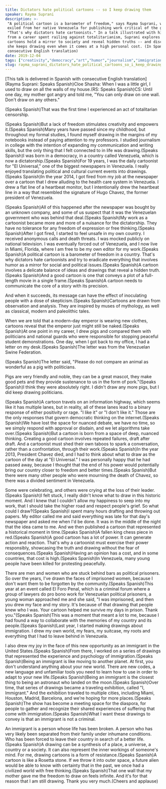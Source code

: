 ```yaml
---
title: Dictators hate political cartoons -- so I keep drawing them
speaker: Rayma Suprani
description: >-
 "A political cartoon is a barometer of freedom," says Rayma Suprani, who was
 exiled from her native Venezuela for publishing work critical of the government.
 "That's why dictators hate cartoonists." In a talk illustrated with highlights
 from a career spent railing against totalitarianism, Suprani explores how
 cartoons hold a mirror to society and reveal hidden truths -- and discusses why
 she keeps drawing even when it comes at a high personal cost. (In Spanish with
 consecutive English translation)
date: 2019-12-04
tags: ["creativity","democracy","art","humor","journalism","immigration","news","media"]
slug: rayma_suprani_dictators_hate_political_cartoons_so_i_keep_drawing_them
---
```


[This talk is delivered in Spanish with consecutive English translation](Rayma Suprani:
Speaks Spanish)Cloe Shasha: When I was a little girl, I used to draw on all the walls of
my house.(RS: Speaks Spanish)CS: Until one day, my mother got angry and told me, "You can
only draw on one wall. Don't draw on any others."

(Speaks Spanish)That was the first time I experienced an act of totalitarian
censorship.

(Speaks Spanish)But a lack of freedom stimulates creativity and empowers it.(Speaks
Spanish)Many years have passed since my childhood, but throughout my formal studies, I
found myself drawing in the margins of my notebooks instead of paying attention to my
professors. I studied journalism in college with the intention of expanding my
communication and writing skills, but the only thing that I felt connected to in life was
drawing.(Speaks Spanish)I was born in a democracy, in a country called Venezuela, which is
now a dictatorship.(Speaks Spanish)For 19 years, I was the daily cartoonist for "El
Universal," one of the biggest newspapers in Venezuela. I really enjoyed translating
political and cultural current events into drawings.(Speaks Spanish)In the year 2014, I
got fired from my job at the newspaper over a cartoon that I drew alluding to the health
care system in Venezuela. I drew a flat line of a heartbeat monitor, but I intentionally
drew the heartbeat line in a way that resembled the signature of Hugo Chavez, the former
president of Venezuela.

(Speaks Spanish)All of this happened after the newspaper was bought by an unknown company,
and some of us suspect that it was the Venezuelan government who was behind that
deal.(Speaks Spanish)My work as a cartoonist became more and more of a nuisance for the
dictatorship. They have no tolerance for any freedom of expression or free
thinking.(Speaks Spanish)After I got fired, I started to feel unsafe in my own country. I
received anonymous calls and death threats. I was mocked publicly on national television.
I was eventually forced out of Venezuela, and I now live in Miami, Florida, where I am
free to be my own editor for my work.(Speaks Spanish)A political cartoon is a barometer of
freedom in a country. That's why dictators hate cartoonists and try to eradicate
everything that involves humor as a mirror for social and political issues.(Speaks
Spanish)A cartoon involves a delicate balance of ideas and drawings that reveal a hidden
truth.(Speaks Spanish)And a good cartoon is one that conveys a plot of a full-length movie
in a single frame.(Speaks Spanish)A cartoon needs to communicate the core of a story with
its precision.

And when it succeeds, its message can have the effect of inoculating people with a dose of
skepticism.(Speaks Spanish)Cartoons are drawn from observation and analysis. They are
inspired by muses of mythology, as well as classical, modern and paleolithic
tales.

When we are told that a modern-day emperor is wearing new clothes, cartoons reveal that
the emperor just might still be naked.(Speaks Spanish)At one point in my career, I drew
pigs and compared them with politicians and national guards who were responsible for
stopping peaceful student demonstrations. One day, when I got back to my office, I had a
letter on my desk.(Speaks Spanish)The letter was from the Venezuelan Swine
Federation.

(Speaks Spanish)The letter said, "Please do not compare an animal as wonderful as a pig
with politicians.

Pigs are very friendly and noble, they can be a great mascot, they make good pets and they
provide sustenance to us in the form of pork."(Speaks Spanish)I think they were absolutely
right. I didn't draw any more pigs, but I did keep drawing politicians.

(Speaks Spanish)A cartoon travels on an information highway, which seems like it has
multiple lanes, but in reality, all of these lanes lead to a binary response of either
positivity or rage. "I like it" or "I don't like it." Those are the only responses that
govern democratic thinking on the internet.(Speaks Spanish)We have lost the space for
nuanced debate, we have no time, so we simply respond with approval or disdain, and we let
algorithms take over.(Speaks Spanish)But a cartoon is born from a space of deep, nuanced
thinking. Creating a good cartoon involves repeated failures, draft after draft. And a
cartoonist must shed their own taboos to spark a conversation, rather than a
confrontation, through their work.(Speaks Spanish)In the year 2013, President Chavez died,
and I had to think about what to draw as the cartoon of the day at "El Universal." I was
personally happy that he had passed away, because I thought that the end of his power
would potentially bring our country closer to freedom and better times.(Speaks Spanish)But
there were many other people who were mourning the death of Chavez, so there was a divided
sentiment in Venezuela.

Some were celebrating, and others were crying at the loss of their leader.(Speaks
Spanish)I felt stuck, I really didn't know what to draw in this historic moment. And I
knew that I couldn't allow my happiness to seep into my work, that I should take the
higher road and respect people's grief. So what could I draw?(Speaks Spanish)I spent many
hours drafting and throwing out papers. My editor called me and said everything was late
for that day's newspaper and asked me when I'd be done. It was in the middle of the night
that the idea came to me. And we then published a cartoon that represented a historical
moment in time.(Speaks Spanish)A fallen king chess piece in red.(Speaks Spanish)A good
cartoon has a lot of power. It can generate action and reaction. That's why a cartoonist
must exercise their power responsibly, showcasing the truth and drawing without the fear
of consequences.(Speaks Spanish)Having an opinion has a cost, and in some countries, that
cost is high.(Speaks Spanish)In Venezuela, many young people have been killed for
protesting peacefully.

There are men and women who are stuck behind bars as political prisoners. So over the
years, I've drawn the faces of imprisoned women, because I don't want them to be forgotten
by the community.(Speaks Spanish)This year at an event called El Foro Penal, which is a
criminal forum where a group of lawyers do pro bono work for Venezuelan political
prisoners, a young woman approached me and she said, "I was imprisoned, and then you drew
my face and my story. It's because of that drawing that people knew who I was. Your
cartoon helped me survive my days in prison. Thank you."(Speaks Spanish)This was a moment
that meant a lot to me, because I had found a way to collaborate with the memories of my
country and its people.(Speaks Spanish)Last year, I started making drawings about
immigration. I drew my own world, my fears, my suitcase, my roots and everything that I
had to leave behind in Venezuela.

I also drew my joy in the face of this new opportunity as an immigrant in the United
States.(Speaks Spanish)From there, I worked on a series of drawings that represented the
experience and psychology of immigration.(Speaks Spanish)Being an immigrant is like moving
to another planet. At first, you don't understand anything about your new world. There are
new codes, a new language and unfamiliar tools you need to learn how to use in order to
adapt to your new life.(Speaks Spanish)Being an immigrant is the closest thing to being an
astronaut who landed on the moon.(Speaks Spanish)Over time, that series of drawings became
a traveling exhibition, called "I, Immigrant." And the exhibition traveled to multiple
cities, including Miami, Houston, Madrid, Barcelona, and we're hoping for more
places.(Speaks Spanish)The show has become a meeting space for the diaspora, for people to
gather and recognize their shared experiences of suffering that come with
immigration.(Speaks Spanish)What I want these drawings to convey is that an immigrant is
not a criminal.

An immigrant is a person whose life has been broken. A person who has very likely been
separated from their family under inhumane conditions. Who has been forced to leave their
country in search of a better life.(Speaks Spanish)A drawing can be a synthesis of a
place, a universe, a country or a society. It can also represent the inner workings of
someone's mind. For me, drawing cartoons is a form of resistance.(Speaks Spanish)A cartoon
is like a Rosetta stone. If we throw it into outer space, a future alien would be able to
know with certainty that in the past, we once had a civilized world with free
thinking.(Speaks Spanish)That one wall that my mother gave me the freedom to draw on feels
infinite. And it's for that reason that I am still drawing. Thank you very much.(Cheers and
applause)

<!--
ad_duration=3.33
comment_count=29
event="TEDWomen 2019"
external_start_time=0
has_talk_citation=0
intro_duration=11.82
is_subtitle_required="False"
is_talk_featured="True"
language="en"
language_swap="False"
native_language="en"
number_of_related_talks=6
number_of_speakers=1
number_of_subtitled_videos=15
number_of_tags=8
number_of_talk_download_languages=15
number_of_talk_more_resources=0
number_of_talk_recommendations=0
number_of_talks_take_actions=2
post_ad_duration=0.83
published_timestamp="2020-01-31 16:15:37"
recording_date="2019-12-04"
speaker_description="Political cartoonist"
speaker_is_published=1
speaker_name="Rayma Suprani"
talk_more_resources=[]
talk_name="Dictators hate political cartoons -- so I keep drawing them"
talks_tags=["creativity","democracy","art","humor","journalism","immigration","news","media"]
url_photo_speaker="https://pe.tedcdn.com/images/ted/1998a1bedbd4684a1ed58a4a825b08df84a97e0b_254x191.jpg"
url_photo_talk="https://s3.amazonaws.com/talkstar-photos/uploads/9dcb8047-0f9a-481d-a6f4-7322229ff12f/RaymaSuprani_2019W-embed.jpg"
url_webpage="https://www.ted.com/talks/rayma_suprani_dictators_hate_political_cartoons_so_i_keep_drawing_them"
video_type_name="TED Stage Talk"
-->